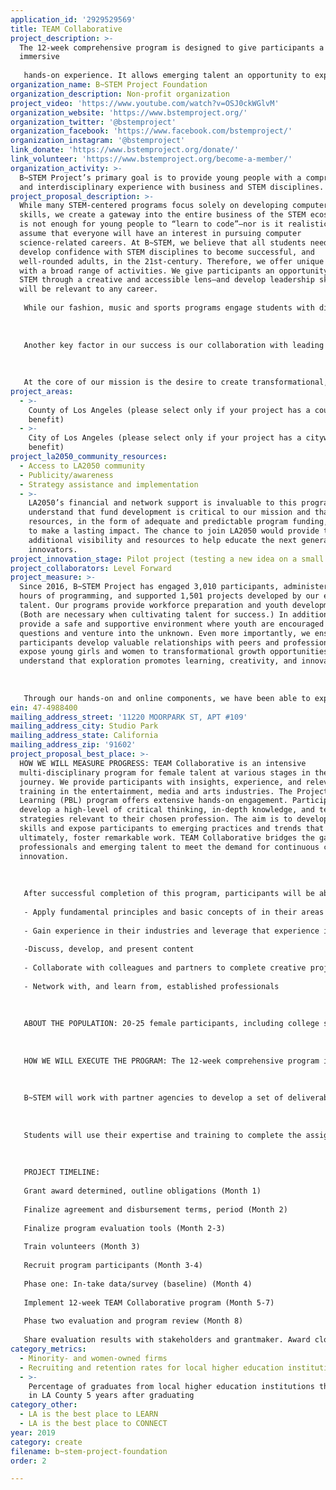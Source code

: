 ```yaml
---
application_id: '2929529569'
title: TEAM Collaborative
project_description: >-
  The 12-week comprehensive program is designed to give participants a 360°
  immersive
   
   hands-on experience. It allows emerging talent an opportunity to explore how their interests and skill sets align with different areas. In addition, they gain work-relevant skills and abilities that are widely used across all industry sectors and job families. Participants engage in various aspects of entertainment, arts and media with a focus on technology.
organization_name: B~STEM Project Foundation
organization_description: Non-profit organization
project_video: 'https://www.youtube.com/watch?v=OSJ0ckWGlvM'
organization_website: 'https://www.bstemproject.org/'
organization_twitter: '@bstemproject'
organization_facebook: 'https://www.facebook.com/bstemproject/'
organization_instagram: '@bstemproject'
link_donate: 'https://www.bstemproject.org/donate/'
link_volunteer: 'https://www.bstemproject.org/become-a-member/'
organization_activity: >-
  B~STEM Project’s primary goal is to provide young people with a comprehensive
  and interdisciplinary experience with business and STEM disciplines.
project_proposal_description: >-
  While many STEM-centered programs focus solely on developing computer science
  skills, we create a gateway into the entire business of the STEM ecosystem. It
  is not enough for young people to “learn to code”—nor is it realistic to
  assume that everyone will have an interest in pursuing computer
  science-related careers. At B~STEM, we believe that all students need to
  develop confidence with STEM disciplines to become successful, and
  well-rounded adults, in the 21st-century. Therefore, we offer unique programs
  with a broad range of activities. We give participants an opportunity to see
  STEM through a creative and accessible lens—and develop leadership skills that
  will be relevant to any career.
   
   While our fashion, music and sports programs engage students with diverse academic interests—including those with interests in non-STEM careers—our program introduces participants to the critical role math, science, technology, and engineering play in all disciplines. Also, along with our hackathons and game development workshops, these programs allow participants to gain insights about all aspects of product development, including ideation, prototyping, design, user-testing, marketing, branding, financing, and business strategies. Students learn how to conceive and design products—taking their creative concepts from ideation to iteration.
   
   
   
   Another key factor in our success is our collaboration with leading companies, such as Microsoft, Verizon, Leo Burnett, YouTube, Morgan Stanley, Motorola, Samsung and many more. We have partnered with leading companies across industries—and have developed promising relationships within academia. We invite leaders and innovators to lecture, coach, mentor and inspire our students.
   
   
   
   At the core of our mission is the desire to create transformational, life-changing experiences that expose young girls and women to the myriad of opportunities that exist within STEM disciplines and set them on a path toward a successful future. We believe that exposure and exploration promote learning, creativity, and innovation.
project_areas:
  - >-
    County of Los Angeles (please select only if your project has a countywide
    benefit)
  - >-
    City of Los Angeles (please select only if your project has a citywide
    benefit)
project_la2050_community_resources:
  - Access to LA2050 community
  - Publicity/awareness
  - Strategy assistance and implementation
  - >-
    LA2050’s financial and network support is invaluable to this program. We
    understand that fund development is critical to our mission and that we need
    resources, in the form of adequate and predictable program funding, in order
    to make a lasting impact. The chance to join LA2050 would provide the
    additional visibility and resources to help educate the next generation of
    innovators.
project_innovation_stage: Pilot project (testing a new idea on a small scale to prove feasibility)
project_collaborators: Level Forward
project_measure: >-
  Since 2016, B~STEM Project has engaged 3,010 participants, administered 2,121
  hours of programming, and supported 1,501 projects developed by our emerging
  talent. Our programs provide workforce preparation and youth development.
  (Both are necessary when cultivating talent for success.) In addition, we
  provide a safe and supportive environment where youth are encouraged to ask
  questions and venture into the unknown. Even more importantly, we ensure that
  participants develop valuable relationships with peers and professionals. We
  expose young girls and women to transformational growth opportunities—and we
  understand that exploration promotes learning, creativity, and innovation. 
   
   
   
   Through our hands-on and online components, we have been able to expand our reach. Through our social communities, YouTube ambassadors, thought-leaders and celebrity supporters, we are increasingly amplifying our mission. With their support, our direct impressions have reached over 20 million. We also strive to quantify and qualify our programs’ impact. Throughout the entire process, we survey students’ knowledge and understanding. This occurs during our online application process and through on-site surveys before and after learning sessions. We also interview and survey our partners, and our professional participants, to gain important insights about our program. In short, we are committed to amassing qualitative and quantitative data about our performance—and leveraging this data to provide more effective programs.
ein: 47-4988400
mailing_address_street: '11220 MOORPARK ST, APT #109'
mailing_address_city: Studio Park
mailing_address_state: California
mailing_address_zip: '91602'
project_proposal_best_place: >-
  HOW WE WILL MEASURE PROGRESS: TEAM Collaborative is an intensive
  multi-disciplinary program for female talent at various stages in their
  journey. We provide participants with insights, experience, and relevant
  training in the entertainment, media and arts industries. The Project Based
  Learning (PBL) program offers extensive hands-on engagement. Participants must
  develop a high-level of critical thinking, in-depth knowledge, and technical
  strategies relevant to their chosen profession. The aim is to develop new
  skills and expose participants to emerging practices and trends that will,
  ultimately, foster remarkable work. TEAM Collaborative bridges the gap between
  professionals and emerging talent to meet the demand for continuous change and
  innovation. 
   
   
   
   After successful completion of this program, participants will be able to:
   
   - Apply fundamental principles and basic concepts of in their areas of practice, including production, content creation, media, communication, public relations, and editing
   
   - Gain experience in their industries and leverage that experience in their prospective industries
   
   -Discuss, develop, and present content
   
   - Collaborate with colleagues and partners to complete creative projects
   
   - Network with, and learn from, established professionals
   
   
   
   ABOUT THE POPULATION: 20-25 female participants, including college students, graduate students, and recent graduates. 
   
   
   
   HOW WE WILL EXECUTE THE PROGRAM: The 12-week comprehensive program is designed to give participants a 360° immersive, hands-on experience. In this course, teams of students will serve as agents for an actual client. Projects may include the production of short films and other content, the development and implementation of marketing and branding strategies, and other relevant assignments. 
   
   
   
   B~STEM will work with partner agencies to develop a set of deliverables for the students. 
   
   
   
   Students will use their expertise and training to complete the assignment and receive guidance from our partner agencies throughout the duration of the 12-week program. 
   
   
   
   PROJECT TIMELINE:
   
   Grant award determined, outline obligations (Month 1)
   
   Finalize agreement and disbursement terms, period (Month 2)
   
   Finalize program evaluation tools (Month 2-3)
   
   Train volunteers (Month 3)
   
   Recruit program participants (Month 3-4)
   
   Phase one: In-take data/survey (baseline) (Month 4)
   
   Implement 12-week TEAM Collaborative program (Month 5-7)
   
   Phase two evaluation and program review (Month 8)
   
   Share evaluation results with stakeholders and grantmaker. Award closeout (Month 9)
category_metrics:
  - Minority- and women-owned firms
  - Recruiting and retention rates for local higher education institutions
  - >-
    Percentage of graduates from local higher education institutions that remain
    in LA County 5 years after graduating
category_other:
  - LA is the best place to LEARN
  - LA is the best place to CONNECT
year: 2019
category: create
filename: b~stem-project-foundation
order: 2

---
```

